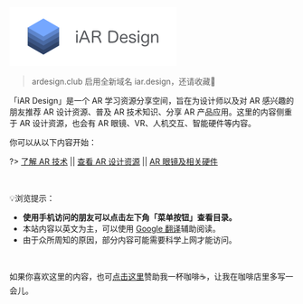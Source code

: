 ![](assets/branding_iar.png)

>ardesign.club 启用全新域名 iar.design，还请收藏🥳

「iAR Design」是一个 AR 学习资源分享空间，旨在为设计师以及对 AR 感兴趣的朋友推荐 AR 设计资源、普及 AR 技术知识、分享 AR 产品应用。这里的内容侧重于 AR 设计资源，也会有 AR 眼镜、VR、人机交互、智能硬件等内容。

你可以从以下内容开始：

?> [了解 AR 技术](/intro-ar)  ||  [查看 AR 设计资源](/resources)  || [AR 眼镜及相关硬件](/devices)

<br>

💡浏览提示：
- **使用手机访问的朋友可以点击左下角「菜单按钮」查看目录。**
- 本站内容以英文为主，可以使用 [Google 翻译](https://translate.google.com/)辅助阅读。
- 由于众所周知的原因，部分内容可能需要科学上网才能访问。

<br>

如果你喜欢这里的内容，也可[点击这里](/donate)赞助我一杯咖啡☕️，让我在咖啡店里多写一会儿。







